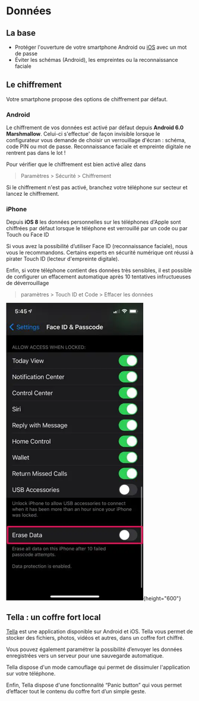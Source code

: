 Données
==========================


La base
--------

-   Protéger l'ouverture de votre smartphone Android ou [iOS](https://support.apple.com/fr-fr/HT204060) avec un mot de passe
-   Éviter les schémas (Android), les empreintes ou la reconnaissance faciale


Le chiffrement
-------

Votre smartphone propose des options de chiffrement par défaut. 


###  Android

Le chiffrement de vos données est activé par défaut depuis **Android 6.0 Marshmallow**. Celui-ci s'effectue' de façon invisible lorsque le configurateur vous demande de choisir un verrouillage d'écran : schéma, code PIN ou mot de passe. Reconnaissance faciale et empreinte digitale ne rentrent pas dans le lot !


Pour vérifier que le chiffrement est bien activé allez dans 

>  Paramètres > Sécurité > Chiffrement

Si le chiffrement n'est pas activé, branchez votre téléphone sur secteur et lancez le chiffrement.


###  iPhone

Depuis **iOS 8** les données personnelles sur les téléphones d'Apple sont chiffrées par défaut lorsque le téléphone est  verrouillé par un code ou par Touch ou Face ID


Si vous avez la possibilité d’utiliser Face ID (reconnaissance faciale), nous vous le recommandons. Certains experts en sécurité numérique ont réussi à pirater Touch ID (lecteur d'empreinte digitale).


Enfin, si votre téléphone contient des données très sensibles, il est possible de configurer un effacement automatique après 10 tentatives infructueuses de déverrouillage

> paramètres > Touch ID et Code > Effacer les données


![](/assets/i/ios-erasing.webp){height="600"}


Tella : un coffre fort local
----------------------------

[Tella](https://tella-app.org/) est une application disponible sur Android et iOS. Tella vous permet de stocker des fichiers, photos, vidéos et autres, dans un coffre fort chiffré.


Vous pouvez également paramétrer la possibilité d’envoyer les données enregistrées vers un serveur pour une sauvegarde automatique.


Tella dispose d'un mode camouflage qui permet de dissimuler l'application sur votre téléphone.


Enfin, Tella dispose d'une fonctionnalité “Panic button” qui vous permet d’effacer tout le contenu du coffre fort d’un simple geste.

